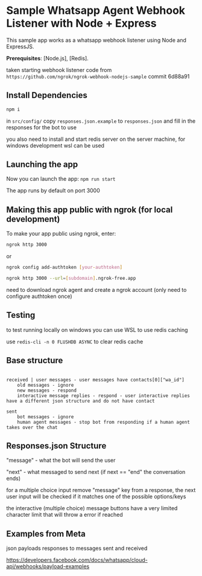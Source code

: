 # Sample Whatsapp Agent Webhook Listener with Node + Express

This sample app works as a whatsapp webhook listener using Node and ExpressJS.

**Prerequisites**: [Node.js], [Redis].

taken starting webhook listener code from `https://github.com/ngrok/ngrok-webhook-nodejs-sample` commit 6d88a91

## Install Dependencies

```bash
npm i
```

in `src/config/` copy `responses.json.example` to `responses.json` and fill in the responses for the bot to use

you also need to install and start redis server on the server machine, for windows development wsl can be used

## Launching the app

Now you can launch the app: `npm run start`

The app runs by default on port 3000

## Making this app public with ngrok (for local development)

To make your app public using ngrok, enter:

```bash
ngrok http 3000
```

or

```bash
ngrok config add-authtoken [your-authtoken]

ngrok http 3000 --url=[subdomain].ngrok-free.app
```

need to download ngrok agent and create a ngrok account (only need to configure authtoken once)

## Testing

to test running locally on windows you can use WSL to use redis caching

use `redis-cli -n 0 FLUSHDB ASYNC` to clear redis cache

## Base structure

```

received | user messages - user messages have contacts[0]["wa_id"]
    old messages - ignore
    new messages - respond
    interactive message replies - respond - user interactive replies have a different json structure and do not have contact

sent
    bot messages - ignore
    human agent messages - stop bot from responding if a human agent takes over the chat

```

## Responses.json Structure

"message" - what the bot will send the user

"next" - what messaged to send next (if next == "end" the conversation ends)

for a multiple choice input remove "message" key from a response, the next user input will be checked if it matches one of the possible options/keys

the interactive (multiple choice) message buttons have a very limited character limit that will throw a error if reached

## Examples from Meta

json payloads responses to messages sent and received

https://developers.facebook.com/docs/whatsapp/cloud-api/webhooks/payload-examples
